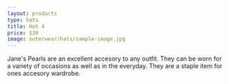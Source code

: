 ```yaml
---
layout: products
type: hats
title: Hat 4
price: $30
image: outerwear/hats/sample-image.jpg
---
```



Jane's Pearls are an excellent accesory to any outfit. They can be worn for a variety of occasions as well as in the everyday. They are a staple item for ones accesory wardrobe. 